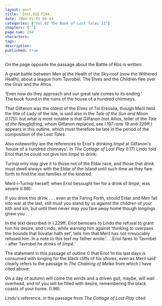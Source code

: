 ```yaml
---
layout: post
title: 【Vol.02】P284.
date: 1984-01-01 04:44
categories: ["Vol.02 The Book of Lost Tales II"]
chapters: [""]
page_num: 284
characters: 
tags: 
description: 
published: true
---
```


<p style="text-indent: 0;">
On the page opposite the passage about the Battle of Rôs is written:
</p>

A great battle between Men at the Heath of the Sky-roof (now the Withered Heath), about a league from Tavrobel. The Elves and the Children flee over the Gruir and the Afros.

‘Even now do they approach and our great tale comes to its ending.’<BR>The book found in the ruins of the house of a hundred chimneys.

That Gilfanon was the oldest of the Elves of Tol Eressëa, though Meril held the title of Lady of the Isle, is said also in the <I>Tale of the Sun and Moon</I> (I.175): but what is most notable is that Gilfanon (not Ailios, teller of the <I>Tale of the Nauglafring</I>, whom Gilfanon replaced, see I.197 note 19 and 229ff.) appears in this outline, which must therefore be late in the period of the composition of the <I>Lost Tales</I>.

Also noteworthy are the references to Eriol's drinking <I>limpë</I> at Gilfanon's ‘house of a hundred chimneys'. In <I>The Cottage of Lost Play</I> (I.17) Lindo told Eriol that he could not give him <I>limpë</I> to drink:

Turinqi only may give it to those not of the Eldar race, and those that drink must dwell always with the Eldar of the Island until such time as they fare forth to find the lost families of the kindred.

Meril-i-Turinqi herself, when Eriol besought her for a drink of <I>limpë</I>, was severe (I.98):

If you drink this drink . . . even at the Faring Forth, should Eldar and Men fall into war at the last, still must you stand by us against the children of your kith and kin, but until then never may you fare away home though longings gnaw you . . .

In the text described in I.229ff. Eriol bemoans to Lindo the refusal to grant him his desire, and Lindo, while warning him against ‘thinking to overpass the bounds that Ilúvatar hath set’, tells him that Meril has not irrevocably refused him. In a note to this text my father wrote:’. . .Eriol fares to Tavrobel - after Tavrobel he drinks of <I>limpë.’</I>

The statement in this passage of outline C that Eriol ‘in his last days is consumed with longing for the black cliffs of his shores, even as Meril said’ clearly refers to the passage in <I>The Chaining of Melko</I> from which I have cited above:

On a day of autumn will come the winds and a driven gull, maybe, will wail overhead, and lo! you will be filled with desire, remembering the black coasts of your home. (I.96).

Lindo's reference, in the passage from <I>The Cottage of Lost Play</I> cited

